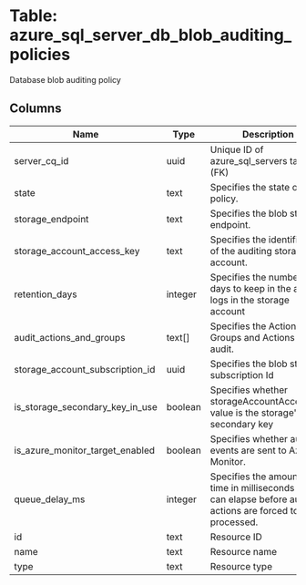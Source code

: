 
# Table: azure_sql_server_db_blob_auditing_policies
Database blob auditing policy
## Columns
| Name        | Type           | Description  |
| ------------- | ------------- | -----  |
|server_cq_id|uuid|Unique ID of azure_sql_servers table (FK)|
|state|text|Specifies the state of the policy.|
|storage_endpoint|text|Specifies the blob storage endpoint.|
|storage_account_access_key|text|Specifies the identifier key of the auditing storage account.|
|retention_days|integer|Specifies the number of days to keep in the audit logs in the storage account|
|audit_actions_and_groups|text[]|Specifies the Actions-Groups and Actions to audit.|
|storage_account_subscription_id|uuid|Specifies the blob storage subscription Id|
|is_storage_secondary_key_in_use|boolean|Specifies whether storageAccountAccessKey value is the storage's secondary key|
|is_azure_monitor_target_enabled|boolean|Specifies whether audit events are sent to Azure Monitor.|
|queue_delay_ms|integer|Specifies the amount of time in milliseconds that can elapse before audit actions are forced to be processed.|
|id|text|Resource ID|
|name|text|Resource name|
|type|text|Resource type|
